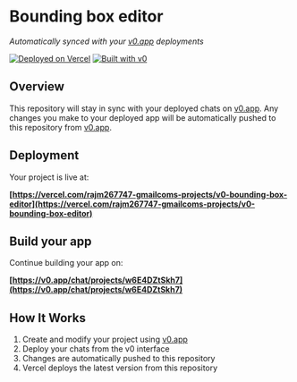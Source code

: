 # Bounding box editor

*Automatically synced with your [v0.app](https://v0.app) deployments*

[![Deployed on Vercel](https://img.shields.io/badge/Deployed%20on-Vercel-black?style=for-the-badge&logo=vercel)](https://vercel.com/rajm267747-gmailcoms-projects/v0-bounding-box-editor)
[![Built with v0](https://img.shields.io/badge/Built%20with-v0.app-black?style=for-the-badge)](https://v0.app/chat/projects/w6E4DZtSkh7)

## Overview

This repository will stay in sync with your deployed chats on [v0.app](https://v0.app).
Any changes you make to your deployed app will be automatically pushed to this repository from [v0.app](https://v0.app).

## Deployment

Your project is live at:

**[https://vercel.com/rajm267747-gmailcoms-projects/v0-bounding-box-editor](https://vercel.com/rajm267747-gmailcoms-projects/v0-bounding-box-editor)**

## Build your app

Continue building your app on:

**[https://v0.app/chat/projects/w6E4DZtSkh7](https://v0.app/chat/projects/w6E4DZtSkh7)**

## How It Works

1. Create and modify your project using [v0.app](https://v0.app)
2. Deploy your chats from the v0 interface
3. Changes are automatically pushed to this repository
4. Vercel deploys the latest version from this repository

